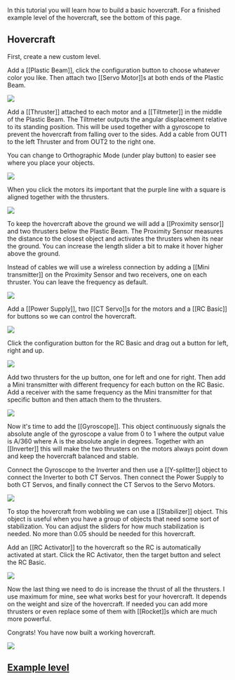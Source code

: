 In this tutorial you will learn how to build a basic hovercraft. For a finished example level of the hovercraft, see the bottom of this page.

## Hovercraft
First, create a new custom level.

Add a [[Plastic Beam]], click the configuration button to choose whatever color you like. Then attach two [[Servo Motor]]s at both ends of the Plastic Beam.

![](/wiki/images/imgur/7xOcOmI.webp)

Add a [[Thruster]] attached to each motor and a [[Tiltmeter]] in the middle of the Plastic Beam. The Tiltmeter outputs the angular displacement relative to its standing position. This will be used together with a gyroscope to prevent the hovercraft from falling over to the sides. Add a cable from OUT1 to the left Thruster and from OUT2 to the right one.

You can change to Orthographic Mode (under play button) to easier see where you place your objects.

![](/wiki/images/imgur/KwB6vDQ.webp)

When you click the motors its important that the purple line with a square is aligned together with the thrusters.

![](/wiki/images/imgur/mydaF7c.webp)

To keep the hovercraft above the ground we will add a [[Proximity sensor]] and two thrusters below the Plastic Beam. The Proximity Sensor measures the distance to the closest object and activates the thrusters when its near the ground. You can increase the length slider a bit to make it hover higher above the ground.

Instead of cables we will use a wireless connection by adding a [[Mini transmitter]] on the Proximity Sensor and two receivers, one on each thruster. You can leave the frequency as default.

![](/wiki/images/imgur/95ynZKg.webp)

Add a [[Power Supply]], two [[CT Servo]]s for the motors and a [[RC Basic]] for buttons so we can control the hovercraft.

![](/wiki/images/imgur/cUlmyso.webp)

Click the configuration button for the RC Basic and drag out a button for left, right and up.

![](/wiki/images/imgur/fiH2pFx.webp)

Add two thrusters for the up button, one for left and one for right. Then add a Mini transmitter with different frequency for each button on the RC Basic. Add a receiver with the same frequency as the Mini transmitter for that specific button and then attach them to the thrusters.

![](/wiki/images/imgur/P4r5oKa.webp)

Now it's time to add the [[Gyroscope]]. This object continuously signals the absolute angle of the gyroscope a value from 0 to 1 where the output value is A/360 where A is the absolute angle in degrees. Together with an [[Inverter]] this will make the two thrusters on the motors always point down and keep the hovercraft balanced and stable.

Connect the Gyroscope to the Inverter and then use a [[Y-splitter]] object to connect the Inverter to both CT Servos. Then connect the Power Supply to both CT Servos, and finally connect the CT Servos to the Servo Motors.

![](/wiki/images/imgur/wtdKCh5.webp)

To stop the hovercraft from wobbling we can use a [[Stabilizer]] object. This object is useful when you have a group of objects that need some sort of stabilization. You can adjust the sliders for how much stabilization is needed. No more than 0.05 should be needed for this hovercraft.

Add an [[RC Activator]] to the hovercraft so the RC is automatically activated at start. Click the RC Activator, then the target button and select the RC Basic.

![](/wiki/images/imgur/LPyj3EV.webp)

Now the last thing we need to do is increase the thrust of all the thrusters. I use maximum for mine, see what works best for your hovercraft. It depends on the weight and size of the hovercraft. If needed you can add more thrusters or even replace some of them with [[Rocket]]s which are much more powerful.

Congrats! You have now built a working hovercraft.

![](/wiki/images/imgur/tLL8MSJ.webp)

## [Example level](https://archive.principia-web.se/level/6109)
